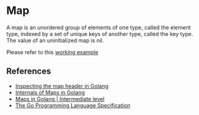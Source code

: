 # Map

A map is an unordered group of elements of one type, called the element type, indexed by a set of unique keys of another type, called the key type. The value of an uninitialized map is nil.

Please refer to this [working example](./maps_test.go)

## References

* [Inspecting the map header in Golang](https://www.youtube.com/watch?v=fe_omYMdnKY)
* [Internals of Maps in Golang](https://www.youtube.com/watch?v=ACQs6mdylxo)
* [Maps in Golang | Intermediate level](https://www.youtube.com/watch?v=1LnzCtcfsFc)
* [The Go Programming Language Specification](https://go.dev/ref/spec)